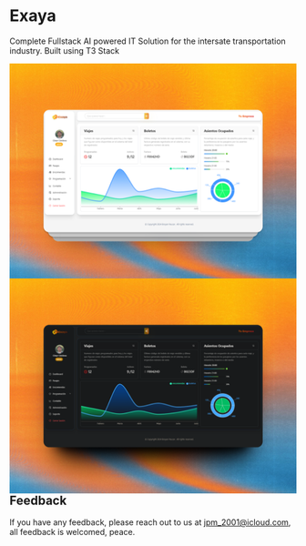 Exaya
=============================================

Complete Fullstack AI powered IT Solution for the intersate transportation industry. Built using T3 Stack

<img align="left" alt="light-mode"  src="/public/repo-cover-light.png">

<img align="left" alt="darl-mode"  src="/public/repo-cover-dark.png">

## Feedback

If you have any feedback, please reach out to us at jpm_2001@icloud.com, all feedback is welcomed, peace.
